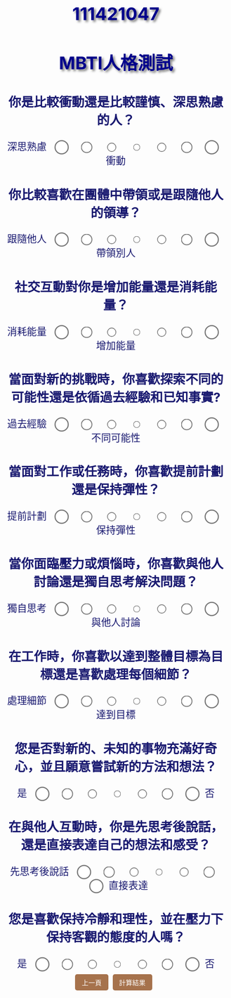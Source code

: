 # 111421047
<!DOCTYPE html>
<html>
<head>
    <title>MBTI人格測試</title>
    <link rel="stylesheet" type="text/css" href="styles.css">
</head>

<body>
    <h1>MBTI人格測試</h1>
    <div id="questionnaire">
        <h2>你是比較衝動還是比較謹慎、深思熟慮的人？</h2>
        <div class="container">
        <div class="slider">
            <type value="1-3">深思熟慮  
            <label> <input type="radio" name="question13" value="1" onclick="setSliderValue(13, 1)"> 1 </label>
            <label> <input type="radio" name="question13" value="2" onclick="setSliderValue(13, 2)"> 2 </label>
            <label> <input type="radio" name="question13" value="3" onclick="setSliderValue(13, 3)"> 3 </label>
            <label> <input type="radio" name="question13" value="4" onclick="setSliderValue(13, 4)"> 4 </label>
            <label> <input type="radio" name="question13" value="5" onclick="setSliderValue(13, 5)"> 5 </label>
            <label> <input type="radio" name="question13" value="6" onclick="setSliderValue(13, 6)"> 6 </label>
            <label> <input type="radio" name="question13" value="7" onclick="setSliderValue(13, 7)"> 7 </label>
            <type value="5-7">衝動 
        </div>
        </div>
        <h2>你比較喜歡在團體中帶領或是跟隨他人的領導？</h2>
        <div class="container">
        <div class="slider">
            <type value="1-3">跟隨他人 
            <label> <input type="radio" name="question14" value="1" onclick="setSliderValue(14, 1)"> 1 </label>
            <label> <input type="radio" name="question14" value="2" onclick="setSliderValue(14, 2)"> 2 </label>
            <label> <input type="radio" name="question14" value="3" onclick="setSliderValue(14, 3)"> 3 </label>
            <label> <input type="radio" name="question14" value="4" onclick="setSliderValue(14, 4)"> 4 </label>
            <label> <input type="radio" name="question14" value="5" onclick="setSliderValue(14, 5)"> 5 </label>
            <label> <input type="radio" name="question14" value="6" onclick="setSliderValue(14, 6)"> 6 </label>
            <label> <input type="radio" name="question14" value="7" onclick="setSliderValue(14, 7)"> 7 </label>
            <type value="5-7">帶領別人 
        </div>
        </div>
        <h2>社交互動對你是增加能量還是消耗能量？</h2>
        <div class="container">
        <div class="slider">
            <type value="1-3">消耗能量  
            <label> <input type="radio" name="question15" value="1" onclick="setSliderValue(15, 1)"> 1 </label>
            <label> <input type="radio" name="question15" value="2" onclick="setSliderValue(15, 2)"> 2 </label>
            <label> <input type="radio" name="question15" value="3" onclick="setSliderValue(15, 3)"> 3 </label>
            <label> <input type="radio" name="question15" value="4" onclick="setSliderValue(15, 4)"> 4 </label>
            <label> <input type="radio" name="question15" value="5" onclick="setSliderValue(15, 5)"> 5 </label>
            <label> <input type="radio" name="question15" value="6" onclick="setSliderValue(15, 6)"> 6 </label>
            <label> <input type="radio" name="question15" value="7" onclick="setSliderValue(15, 7)"> 7 </label>
            <type value="5-7">增加能量 
        </div>
        </div>
        <h2>當面對新的挑戰時，你喜歡探索不同的可能性還是依循過去經驗和已知事實?</h2>
        <div class="container">
        <div class="slider">
            <type value="1-3">過去經驗
            <label> <input type="radio" name="question16" value="1" onclick="setSliderValue(16, 1)"> 1 </label>
            <label> <input type="radio" name="question16" value="2" onclick="setSliderValue(16, 2)"> 2 </label>
            <label> <input type="radio" name="question16" value="3" onclick="setSliderValue(16, 3)"> 3 </label>
            <label> <input type="radio" name="question16" value="4" onclick="setSliderValue(16, 4)"> 4 </label>
            <label> <input type="radio" name="question16" value="5" onclick="setSliderValue(16, 5)"> 5 </label>
            <label> <input type="radio" name="question16" value="6" onclick="setSliderValue(16, 6)"> 6 </label>
            <label> <input type="radio" name="question16" value="7" onclick="setSliderValue(16, 7)"> 7 </label>
            <type value="5-7">不同可能性 
        </div>
        </div>
        <h2>當面對工作或任務時，你喜歡提前計劃還是保持彈性？</h2>
        <div class="container">
        <div class="slider">
            <type value="1-3">提前計劃  
            <label> <input type="radio" name="question17" value="1" onclick="setSliderValue(17, 1)"> 1 </label>
            <label> <input type="radio" name="question17" value="2" onclick="setSliderValue(17, 2)"> 2 </label>
            <label> <input type="radio" name="question17" value="3" onclick="setSliderValue(17, 3)"> 3 </label>
            <label> <input type="radio" name="question17" value="4" onclick="setSliderValue(17, 4)"> 4 </label>
            <label> <input type="radio" name="question17" value="5" onclick="setSliderValue(17, 5)"> 5 </label>
            <label> <input type="radio" name="question17" value="6" onclick="setSliderValue(17, 6)"> 6 </label>
            <label> <input type="radio" name="question17" value="7" onclick="setSliderValue(17, 7)"> 7 </label>
            <type value="5-7">保持彈性
        </div>
        </div>
        <h2>當你面臨壓力或煩惱時，你喜歡與他人討論還是獨自思考解決問題？</h2>
        <div class="container">
        <div class="slider">
            <type value="1-3">獨自思考 
            <label> <input type="radio" name="question18" value="1" onclick="setSliderValue(18, 1)"> 1 </label>
            <label> <input type="radio" name="question18" value="2" onclick="setSliderValue(18, 2)"> 2 </label>
            <label> <input type="radio" name="question18" value="3" onclick="setSliderValue(18, 3)"> 3 </label>
            <label> <input type="radio" name="question18" value="4" onclick="setSliderValue(18, 4)"> 4 </label>
            <label> <input type="radio" name="question18" value="5" onclick="setSliderValue(18, 5)"> 5 </label>
            <label> <input type="radio" name="question18" value="6" onclick="setSliderValue(18, 6)"> 6 </label>
            <label> <input type="radio" name="question18" value="7" onclick="setSliderValue(18, 7)"> 7 </label>
            <type value="5-7">與他人討論 
        </div>
        </div>
        <h2>在工作時，你喜歡以達到整體目標為目標還是喜歡處理每個細節？</h2>
        <div class="container">
        <div class="slider">
            <type value="1-3">處理細節  
            <label> <input type="radio" name="question19" value="1" onclick="setSliderValue(19, 1)"> 1 </label>
            <label> <input type="radio" name="question19" value="2" onclick="setSliderValue(19, 2)"> 2 </label>
            <label> <input type="radio" name="question19" value="3" onclick="setSliderValue(19, 3)"> 3 </label>
            <label> <input type="radio" name="question19" value="4" onclick="setSliderValue(19, 4)"> 4 </label>
            <label> <input type="radio" name="question19" value="5" onclick="setSliderValue(19, 5)"> 5 </label>
            <label> <input type="radio" name="question19" value="6" onclick="setSliderValue(19, 6)"> 6 </label>
            <label> <input type="radio" name="question19" value="7" onclick="setSliderValue(19, 7)"> 7 </label>
            <type value="5-7">達到目標 
        </div>
        </div>
        <h2>您是否對新的、未知的事物充滿好奇心，並且願意嘗試新的方法和想法？</h2>
        <div class="container">
        <div class="slider">
            <type value="1-3">是  
            <label> <input type="radio" name="question20" value="1" onclick="setSliderValue(20, 1)"> 1 </label>
            <label> <input type="radio" name="question20" value="2" onclick="setSliderValue(20, 2)"> 2 </label>
            <label> <input type="radio" name="question20" value="3" onclick="setSliderValue(20, 3)"> 3 </label>
            <label> <input type="radio" name="question20" value="4" onclick="setSliderValue(20, 4)"> 4 </label>
            <label> <input type="radio" name="question20" value="5" onclick="setSliderValue(20, 5)"> 5 </label>
            <label> <input type="radio" name="question20" value="6" onclick="setSliderValue(20, 6)"> 6 </label>
            <label> <input type="radio" name="question20" value="7" onclick="setSliderValue(20, 7)"> 7 </label>
            <type value="5-7">否
        </div>
        </div>
        <h2>在與他人互動時，你是先思考後說話，還是直接表達自己的想法和感受？</h2>
        <div class="container">
        <div class="slider">
            <type value="1-3">先思考後說話  
            <label> <input type="radio" name="question21" value="1" onclick="setSliderValue(21, 1)"> 1 </label>
            <label> <input type="radio" name="question21" value="2" onclick="setSliderValue(21, 2)"> 2 </label>
            <label> <input type="radio" name="question21" value="3" onclick="setSliderValue(21, 3)"> 3 </label>
            <label> <input type="radio" name="question21" value="4" onclick="setSliderValue(21, 4)"> 4 </label>
            <label> <input type="radio" name="question21" value="5" onclick="setSliderValue(21, 5)"> 5 </label>
            <label> <input type="radio" name="question21" value="6" onclick="setSliderValue(21, 6)"> 6 </label>
            <label> <input type="radio" name="question21" value="7" onclick="setSliderValue(21, 7)"> 7 </label>
            <type value="5-7">直接表達
        </div>
        </div>
        <h2>您是喜歡保持冷靜和理性，並在壓力下保持客觀的態度的人嗎？</h2>
        <div class="container">
        <div class="slider">
            <type value="1-3">是  
              <label> <input type="radio" name="question22" value="1" onclick="setSliderValue(22, 1)"> 1 </label>
              <label> <input type="radio" name="question22" value="2" onclick="setSliderValue(22, 2)"> 2 </label>
              <label> <input type="radio" name="question22" value="3" onclick="setSliderValue(22, 3)"> 3 </label>
              <label> <input type="radio" name="question22" value="4" onclick="setSliderValue(22, 4)"> 4 </label>
              <label> <input type="radio" name="question22" value="5" onclick="setSliderValue(22, 5)"> 5 </label>
              <label> <input type="radio" name="question22" value="6" onclick="setSliderValue(22, 6)"> 6 </label>
              <label> <input type="radio" name="question22" value="7" onclick="setSliderValue(22, 7)"> 7 </label>
            <type value="5-7">否 
        </div>
        </div>
    </div>
</body>
  <script>
    function navigateToPreviousPage() {
      // 使用 window.location.href 將網頁導航至上一頁的 URL
      window.location.href = "MBTI-page1 copy.html";
    }
  </script>
  </div>
</div>
  <script>
    function navigateToNextPage() {
      // 使用 window.location.href 將網頁導航至下一頁的 URL
      window.location.href = "MBTI-page3.html";
    }
  </script>
  </div>
</div>
<div class="button-container">
  <br>
  <button class="styled-button" onclick="navigateToPreviousPage()">上一頁</button>
  <button class="styled-button" onclick="calculateResult()">計算結果</button>
</div>

<script>
  function calculateResult() {
    var queryString = window.location.search;
    var urlParams = new URLSearchParams(queryString);
    var total1 = 0;
    var total2 = 0;
    var total3 = 0;
    var total4 = 0;

    // 計算各個維度的總數
    for (var [questionNumber, value] of urlParams.entries()) {
      value = parseInt(value);
      if ([1, 7, 9, 12, 14, 15, 18, 21].includes(parseInt(questionNumber))) {
        total1 += value;
      }
      if ([2, 5, 6, 9, 10, 13, 20, 21].includes(parseInt(questionNumber))) {
        total2 += value;
      }
      if ([3, 4, 6, 11, 16, 17, 19, 22].includes(parseInt(questionNumber))) {
        total3 += value;
      }
      if ([3, 4, 5, 6, 8, 11, 16, 17].includes(parseInt(questionNumber))) {
        total4 += value;
      }
    }

    // 根據總數計算 MBTI 結果
    var result = "";
    if (total1 <= 28) {
      result += "I";
    } else {
      result += "E";
    }
    if (total2 <= 28) {
      result += "S";
    } else {
      result += "N";
    }
    if (total3 <= 28) {
      result += "T";
    } else {
      result += "F";
    }
    if (total4 <= 28) {
      result += "J";
    } else {
      result += "P";
    }

    // 將結果傳遞到下一頁
    window.location.href = `MBTI-page3.html?result=${result}`;
  }
</script>

<style>
body {
  color: midnightblue;
  text-align: center;
  background-image: url("2.png");
  background-repeat: repeat;
   background-position: center;
   }
h1 {
  color: darkblue;
  text-shadow: 4.0px 4.1px 5.5px rgba(0, 0, 0, 0.5);
  text-align: center;
  font-size: 2.5rem;
}

h2 {
  text-align: center;
  font-size: 1.8rem;
}

type  {
  font-size: 1.4rem;
}

.container .slider {
  text-align: center;
  display: flex;
  flex-wrap: wrap;
  justify-content: center;
  vertical-align: middle;
}

.button {
  text-align: center;
}

.container .slider input[type="radio"][value="1"] {
  transform: scale(2.5);
}
.container .slider input[type="radio"][value="2"] {
  transform: scale(2.0);
}
.container .slider input[type="radio"][value="3"] {
  transform: scale(1.6);
}
.container .slider input[type="radio"][value="4"] {
  transform: scale(1.2);
}
.container .slider input[type="radio"][value="5"] {
  transform: scale(1.6);
}
.container .slider input[type="radio"][value="6"] {
  transform: scale(2.0);
}
.container .slider input[type="radio"][value="7"] {
  transform: scale(2.5);
}
.container .slider label {
  font-size: 0px;
}
.container .slider input[type="radio"] {
  text-align: center; 
  margin-bottom: -2px;
  margin-right: 22px;
  margin-left: 22px; 
}
.styled-button {
   font-size: 15px;
   padding: 8px 15px;
    background-color:#8b4513c0;
    border: none;
    color: #ffffff;
     border-radius: 5px;
    } 
    .button-container {
        margin-top: 10px;
        display: flex;
        justify-content: center;
        margin-top: 10px;
    }
    .button-container button {
        margin-right: 10px;
    }

</style>

</html>

